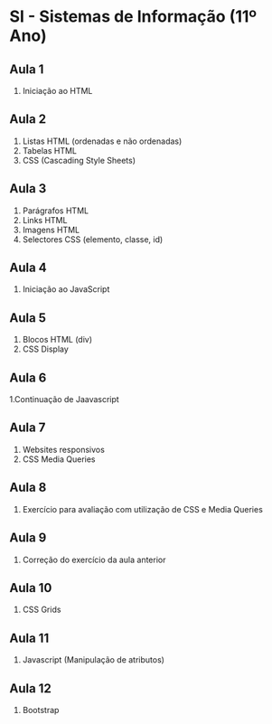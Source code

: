 # SI - Sistemas de Informação (11º Ano)

## Aula 1

1. Iniciação ao HTML

## Aula 2

1. Listas HTML (ordenadas e não ordenadas)
2. Tabelas HTML
3. CSS (Cascading Style Sheets)

## Aula 3

1. Parágrafos HTML
2. Links HTML
3. Imagens HTML
4. Selectores CSS (elemento, classe, id)

## Aula 4

1. Iniciação ao JavaScript

## Aula 5

1. Blocos HTML (div)
2. CSS Display

## Aula 6

1.Continuação de Jaavascript

## Aula 7

1. Websites responsivos
2. CSS Media Queries

## Aula 8

1. Exercício para avaliação com utilização de CSS e Media Queries

## Aula 9

1. Correção do exercício da aula anterior

## Aula 10

1. CSS Grids

## Aula 11

1. Javascript (Manipulação de atributos)

## Aula 12

1. Bootstrap
